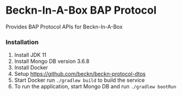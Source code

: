 # Beckn-In-A-Box BAP Protocol

Provides BAP Protocol APIs for Beckn-In-A-Box

### Installation
1. Install JDK 11
2. Install Mongo DB version 3.6.8
3. Install Docker
4. Setup https://github.com/beckn/beckn-protocol-dtos
5. Start Docker run `./gradlew build` to build the service
6. To run the application, start Mongo DB and run `./gradlew bootRun`
